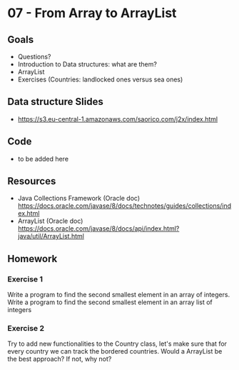 # 07 - From Array to ArrayList
<Teacher name="Renato"></Teacher>

## Goals

- Questions? 
- Introduction to Data structures: what are them?
- ArrayList
- Exercises (Countries: landlocked ones versus sea ones)

## Data structure Slides

- https://s3.eu-central-1.amazonaws.com/saorico.com/j2x/index.html

## Code

- to be added here

## Resources

- Java Collections Framework (Oracle doc) https://docs.oracle.com/javase/8/docs/technotes/guides/collections/index.html
- ArrayList (Oracle doc) https://docs.oracle.com/javase/8/docs/api/index.html?java/util/ArrayList.html

## Homework
 
### Exercise 1
Write a program to find the second smallest element in an array of integers. Write a program to find the second smallest element in an array list of integers

### Exercise 2
Try to add new functionalities to the Country class, let's make sure that for every country we can track the bordered countries. Would a ArrayList be the best approach? If not, why not?

